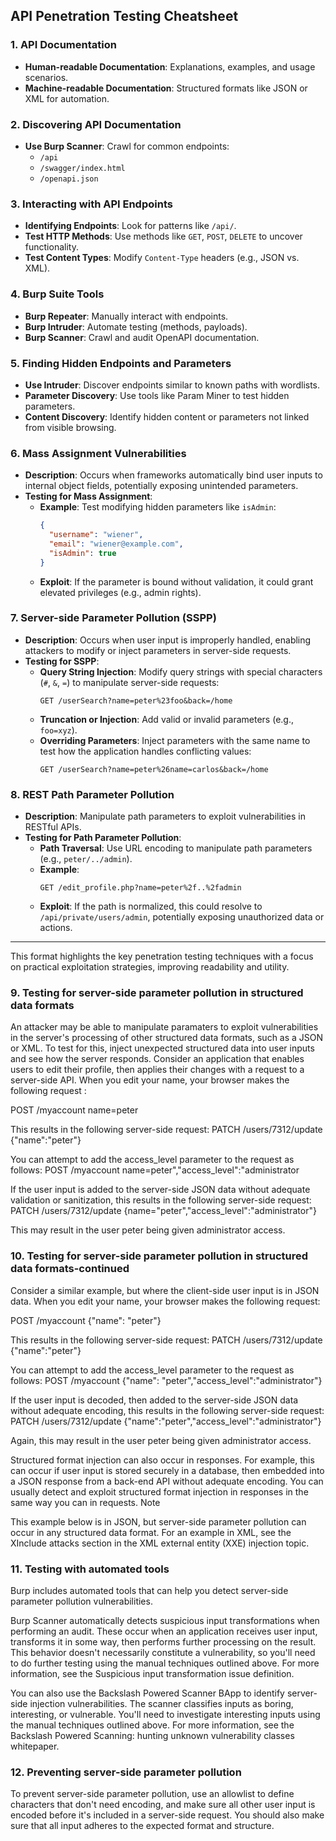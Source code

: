 ## API Penetration Testing Cheatsheet

### 1. API Documentation

- **Human-readable Documentation**: Explanations, examples, and usage scenarios.
- **Machine-readable Documentation**: Structured formats like JSON or XML for automation.

### 2. Discovering API Documentation

- **Use Burp Scanner**: Crawl for common endpoints:
  - `/api`
  - `/swagger/index.html`
  - `/openapi.json`

### 3. Interacting with API Endpoints

- **Identifying Endpoints**: Look for patterns like `/api/`.
- **Test HTTP Methods**: Use methods like `GET`, `POST`, `DELETE` to uncover functionality.
- **Test Content Types**: Modify `Content-Type` headers (e.g., JSON vs. XML).

### 4. Burp Suite Tools

- **Burp Repeater**: Manually interact with endpoints.
- **Burp Intruder**: Automate testing (methods, payloads).
- **Burp Scanner**: Crawl and audit OpenAPI documentation.

### 5. Finding Hidden Endpoints and Parameters

- **Use Intruder**: Discover endpoints similar to known paths with wordlists.
- **Parameter Discovery**: Use tools like Param Miner to test hidden parameters.
- **Content Discovery**: Identify hidden content or parameters not linked from visible browsing.

### 6. Mass Assignment Vulnerabilities

- **Description**: Occurs when frameworks automatically bind user inputs to internal object fields, potentially exposing unintended parameters.
- **Testing for Mass Assignment**:
  - **Example**: Test modifying hidden parameters like `isAdmin`:
    ```json
    {
      "username": "wiener",
      "email": "wiener@example.com",
      "isAdmin": true
    }
    ```
  - **Exploit**: If the parameter is bound without validation, it could grant elevated privileges (e.g., admin rights).

### 7. Server-side Parameter Pollution (SSPP)

- **Description**: Occurs when user input is improperly handled, enabling attackers to modify or inject parameters in server-side requests.
- **Testing for SSPP**:
  - **Query String Injection**: Modify query strings with special characters (`#`, `&`, `=`) to manipulate server-side requests:
    ```http
    GET /userSearch?name=peter%23foo&back=/home
    ```
  - **Truncation or Injection**: Add valid or invalid parameters (e.g., `foo=xyz`).
  - **Overriding Parameters**: Inject parameters with the same name to test how the application handles conflicting values:
    ```http
    GET /userSearch?name=peter%26name=carlos&back=/home
    ```

### 8. REST Path Parameter Pollution

- **Description**: Manipulate path parameters to exploit vulnerabilities in RESTful APIs.
- **Testing for Path Parameter Pollution**:
  - **Path Traversal**: Use URL encoding to manipulate path parameters (e.g., `peter/../admin`).
  - **Example**:
    ```http
    GET /edit_profile.php?name=peter%2f..%2fadmin
    ```
  - **Exploit**: If the path is normalized, this could resolve to `/api/private/users/admin`, potentially exposing unauthorized data or actions.

---

This format highlights the key penetration testing techniques with a focus on practical exploitation strategies, improving readability and utility.

### 9. Testing for server-side parameter pollution in structured data formats 

An attacker may be able to manipulate paramaters to exploit vulnerabilities in the server's processing of other structured data formats, such as a JSON or XML. To test for this, inject unexpected structured data into user inputs and see how the server responds. 
Consider an application that enables users to edit their profile, then applies their changes with a request to a server-side API. When you edit your name, your browser makes the following request :

POST /myaccount
name=peter

This results in the following server-side request:
PATCH /users/7312/update
{"name":"peter"}

You can attempt to add the access_level parameter to the request as follows:
POST /myaccount
name=peter","access_level":"administrator

If the user input is added to the server-side JSON data without adequate validation or sanitization, this results in the following server-side request:
PATCH /users/7312/update
{name="peter","access_level":"administrator"}

This may result in the user peter being given administrator access. 

### 10. Testing for server-side parameter pollution in structured data formats-continued 

Consider a similar example, but where the client-side user input is in JSON data. When you edit your name, your browser makes the following request:

POST /myaccount
{"name": "peter"}

This results in the following server-side request:
PATCH /users/7312/update
{"name":"peter"}

You can attempt to add the access_level parameter to the request as follows:
POST /myaccount
{"name": "peter\",\"access_level\":\"administrator"}

If the user input is decoded, then added to the server-side JSON data without adequate encoding, this results in the following server-side request:
PATCH /users/7312/update
{"name":"peter","access_level":"administrator"}

Again, this may result in the user peter being given administrator access.

Structured format injection can also occur in responses. For example, this can occur if user input is stored securely in a database, then embedded into a JSON response from a back-end API without adequate encoding. You can usually detect and exploit structured format injection in responses in the same way you can in requests.
Note

This example below is in JSON, but server-side parameter pollution can occur in any structured data format. For an example in XML, see the XInclude attacks section in the XML external entity (XXE) injection topic.


### 11. Testing with automated tools 

 Burp includes automated tools that can help you detect server-side parameter pollution vulnerabilities.

Burp Scanner automatically detects suspicious input transformations when performing an audit. These occur when an application receives user input, transforms it in some way, then performs further processing on the result. This behavior doesn't necessarily constitute a vulnerability, so you'll need to do further testing using the manual techniques outlined above. For more information, see the Suspicious input transformation issue definition.

You can also use the Backslash Powered Scanner BApp to identify server-side injection vulnerabilities. The scanner classifies inputs as boring, interesting, or vulnerable. You'll need to investigate interesting inputs using the manual techniques outlined above. For more information, see the Backslash Powered Scanning: hunting unknown vulnerability classes whitepaper. 

### 12. Preventing server-side parameter pollution 

To prevent server-side parameter pollution, use an allowlist to define characters that don't need encoding, and make sure all other user input is encoded before it's included in a server-side request. You should also make sure that all input adheres to the expected format and structure.
